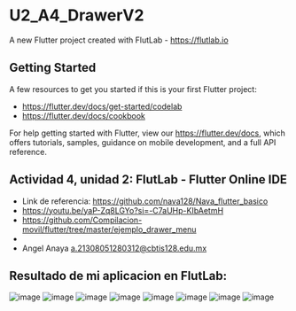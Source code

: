 # U2_A4_DrawerV2

A new Flutter project created with FlutLab - https://flutlab.io

## Getting Started

A few resources to get you started if this is your first Flutter project:

- https://flutter.dev/docs/get-started/codelab
- https://flutter.dev/docs/cookbook

For help getting started with Flutter, view our
https://flutter.dev/docs, which offers tutorials,
samples, guidance on mobile development, and a full API reference.

## Actividad 4, unidad 2: FlutLab - Flutter Online IDE

- Link de referencia: https://github.com/nava128/Nava_flutter_basico
- https://youtu.be/yaP-Zq8LGYo?si=-C7aUHp-KIbAetmH
- https://github.com/Compilacion-movil/flutter/tree/master/ejemplo_drawer_menu
- 
- Angel Anaya a.21308051280312@cbtis128.edu.mx

## Resultado de mi aplicacion en FlutLab: 
![image](https://github.com/AnayaMarinAngelAlejandro/U2_A4_DrawerV2/assets/143743148/89005810-20d9-4ff9-af5f-cba428969a32)
![image](https://github.com/AnayaMarinAngelAlejandro/U2_A4_DrawerV2/assets/143743148/93832de7-39df-4b8a-896f-16ce4536d7ae)
![image](https://github.com/AnayaMarinAngelAlejandro/U2_A4_DrawerV2/assets/143743148/976e7b6a-329e-4834-beb9-d65248bfc5c4)
![image](https://github.com/AnayaMarinAngelAlejandro/U2_A4_DrawerV2/assets/143743148/fa92aa22-1185-40bd-8d92-f14db7d951ae)
![image](https://github.com/AnayaMarinAngelAlejandro/U2_A4_DrawerV2/assets/143743148/e8c5cda7-6327-4f8a-a19b-c9ecff3b0fa1)
![image](https://github.com/AnayaMarinAngelAlejandro/U2_A4_DrawerV2/assets/143743148/3dc60260-fe55-4a64-9bb0-0a5a6471a598)
![image](https://github.com/AnayaMarinAngelAlejandro/U2_A4_DrawerV2/assets/143743148/5975a591-e1af-45a5-bbe4-82d9ff55d5fd)
![image](https://github.com/AnayaMarinAngelAlejandro/U2_A4_DrawerV2/assets/143743148/8716d8bc-5f58-4cba-a92a-5a91e2a16db8)
